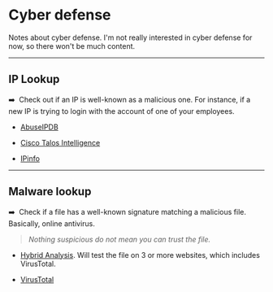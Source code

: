 # Cyber defense

Notes about cyber defense. I'm not really interested in cyber defense for now, so there won't be much content.

<hr class="sep-both">

## IP Lookup

<div class="row row-cols-md-2"><div class="align-self-center">

➡️&nbsp; Check out if an IP is well-known as a malicious one. For instance, if a new IP is trying to login with the account of one of your employees.
</div><div>

* [AbuseIPDB](https://www.abuseipdb.com/)

* [Cisco Talos Intelligence](https://talosintelligence.com/)

* [IPinfo](https://ipinfo.io/)
</div></div>

<hr class="sep-both">

## Malware lookup

<div class="row row-cols-md-2"><div class="align-self-center">

➡️&nbsp; Check if a file has a well-known signature matching a malicious file. Basically, online antivirus.

> *Nothing suspicious do not mean you can trust the file.*
</div><div>

* [Hybrid Analysis](https://www.hybrid-analysis.com/). Will test the file on 3 or more websites, which includes VirusTotal.

* [VirusTotal](https://www.virustotal.com/gui/home/upload)
</div></div>